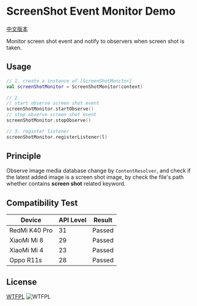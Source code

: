 # ScreenShot Event Monitor Demo

[中文版本](README_zh.md)

Monitor screen shot event and notify to observers when screen shot is taken.

## Usage

```kotlin
// 1. create a instance of [ScreenShotMonitor]
val screenShotMonitor = ScreenShotMonitor(context)

// 2.
// start observe screen shot event
screenShotMonitor.startObserve()
// stop observe screen shot event
screenShotMonitor.stopObserve()

// 3. register listener
screenShotMonitor.registerListener(l)
```

## Principle

Observe image media database change by `ContentResolver`, and check if the latest added image is a
screen shot image, by check the file's path whether contains **screen shot** related keyword.

## Compatibility Test

| Device | API Level | Result |
| ------- | ---------- | ------ |
| RedMi K40 Pro | 31 | Passed |
| XiaoMi Mi 8 | 29 | Passed |
| XiaoMi Mi 4 | 23 | Passed |
| Oppo R11s | 28 | Passed |

## License

[WTFPL](http://www.wtfpl.net/)
![WTFPL](http://www.wtfpl.net/wp-content/uploads/2012/12/wtfpl-badge-4.png)